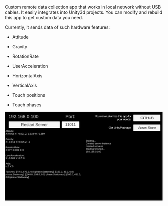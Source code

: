 Custom remote data collection app that works in local network without USB
cables. It easily integrates into Unity3d projects. You can modify and rebuild
this app to get custom data you need.

Currently, it sends data of such hardware features:

-   Attitude

-   Gravity

-   RotationRate

-   UserAcceleration

-   HorizontalAxis

-   VerticalAxis

-   Touch positions

-   Touch phases

<img src="Documentation media/MainScreen.jpg" />

 
